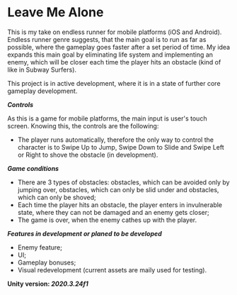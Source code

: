 # Leave Me Alone
 
This is my take on endless runner for mobile platforms (iOS and Android). Endless runner genre suggests, that the main goal is to run as far as possible, where the gameplay goes faster after a set period of time. My idea expands this main goal by eliminating life system and implementing an enemy, which will be closer each time the player hits an obstacle (kind of like in Subway Surfers).

This project is in active development, where it is in a state of further core gameplay development.

***Controls***

As this is a game for mobile platforms, the main input is user's touch screen. Knowing this, the controls are the following:

* The player runs automatically, therefore the only way to control the character is to Swipe Up to Jump, Swipe Down to Slide and Swipe Left or Right to shove the obstacle (in development).

***Game conditions***

* There are 3 types of obstacles: obstacles, which can be avoided only by jumping over, obstacles, which can only be slid under and obstacles, which can only be shoved;
* Each time the player hits an obstacle, the player enters in invulnerable state, where they can not be damaged and an enemy gets closer;
* The game is over, when the enemy cathes up with the player.

***Features in development or planed to be developed***

* Enemy feature;
* UI;
* Gameplay bonuses;
* Visual redevelopment (current assets are maily used for testing).

**Unity version: ***2020.3.24f1*****
